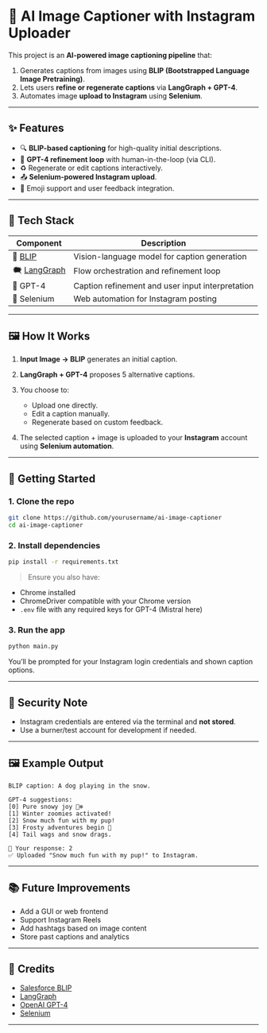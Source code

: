 # 📸 AI Image Captioner with Instagram Uploader

This project is an **AI-powered image captioning pipeline** that:

1. Generates captions from images using **BLIP (Bootstrapped Language Image Pretraining)**.
2. Lets users **refine or regenerate captions** via **LangGraph + GPT-4**.
3. Automates image **upload to Instagram** using **Selenium**.

---

## ✨ Features

* 🔍 **BLIP-based captioning** for high-quality initial descriptions.
* 🧠 **GPT-4 refinement loop** with human-in-the-loop (via CLI).
* ♻️ Regenerate or edit captions interactively.
* 📤 **Selenium-powered Instagram upload**.
* 💬 Emoji support and user feedback integration.

---

## 💠 Tech Stack

| Component                                                 | Description                                      |
| --------------------------------------------------------- | ------------------------------------------------ |
| 🧠 [BLIP](https://github.com/salesforce/BLIP)             | Vision-language model for caption generation     |
| 🗮 [LangGraph](https://github.com/langchain-ai/langgraph) | Flow orchestration and refinement loop           |
| 🤖 GPT-4                                                  | Caption refinement and user input interpretation |
| 🔸 Selenium                                               | Web automation for Instagram posting             |

---

## 🖼️ How It Works

1. **Input Image → BLIP** generates an initial caption.
2. **LangGraph + GPT-4** proposes 5 alternative captions.
3. You choose to:

   * Upload one directly.
   * Edit a caption manually.
   * Regenerate based on custom feedback.
4. The selected caption + image is uploaded to your **Instagram** account using **Selenium automation**.

---

## 🚀 Getting Started

### 1. Clone the repo

```bash
git clone https://github.com/yourusername/ai-image-captioner
cd ai-image-captioner
```

### 2. Install dependencies

```bash
pip install -r requirements.txt
```

> Ensure you also have:

* Chrome installed
* ChromeDriver compatible with your Chrome version
* `.env` file with any required keys for GPT-4 (Mistral here)

### 3. Run the app

```bash
python main.py
```

You’ll be prompted for your Instagram login credentials and shown caption options.

---

## 🔐 Security Note

* Instagram credentials are entered via the terminal and **not stored**.
* Use a burner/test account for development if needed.

---

## 🖼️ Example Output

```
BLIP caption: A dog playing in the snow.

GPT-4 suggestions:
[0] Pure snowy joy 🐶❄️
[1] Winter zoomies activated!
[2] Snow much fun with my pup!
[3] Frosty adventures begin 🐾
[4] Tail wags and snow drags.

💬 Your response: 2
✅ Uploaded "Snow much fun with my pup!" to Instagram.
```

---

## 📚 Future Improvements

* Add a GUI or web frontend
* Support Instagram Reels
* Add hashtags based on image content
* Store past captions and analytics

---

## 🧠 Credits

* [Salesforce BLIP](https://github.com/salesforce/BLIP)
* [LangGraph](https://github.com/langchain-ai/langgraph)
* [OpenAI GPT-4](https://platform.openai.com/)
* [Selenium](https://www.selenium.dev/)

---
